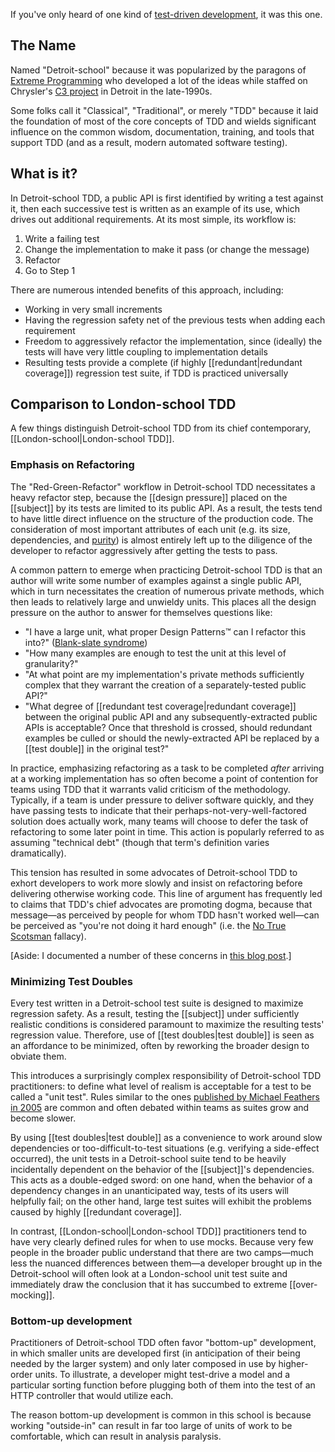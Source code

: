 If you've only heard of one kind of [test-driven development](https://en.wikipedia.org/wiki/Test-driven_development), it was this one. 

## The Name
Named "Detroit-school" because it was popularized by the paragons of [Extreme Programming](https://en.wikipedia.org/wiki/Extreme_programming) who developed a lot of the ideas while staffed on Chrysler's [C3 project](https://en.wikipedia.org/wiki/Chrysler_Comprehensive_Compensation_System) in Detroit in the late-1990s.

Some folks call it "Classical", "Traditional", or merely "TDD" because it laid the foundation of most of the core concepts of TDD and wields significant influence on the common wisdom, documentation, training, and tools that support TDD (and as a result, modern automated software testing).

## What is it?

In Detroit-school TDD, a public API is first identified by writing a test against it, then each successive test is written as an example of its use, which drives out additional requirements. At its most simple, its workflow is:

1. Write a failing test
2. Change the implementation to make it pass (or change the message)
3. Refactor
4. Go to Step 1

There are numerous intended benefits of this approach, including:

* Working in very small increments
* Having the regression safety net of the previous tests when adding each requirement
* Freedom to aggressively refactor the implementation, since (ideally) the tests will have very little coupling to implementation details
* Resulting tests provide a complete (if highly [[redundant|redundant coverage]]) regression test suite, if TDD is practiced universally

## Comparison to London-school TDD

A few things distinguish Detroit-school TDD from its chief contemporary, [[London-school|London-school TDD]].

### Emphasis on Refactoring

The "Red-Green-Refactor" workflow in Detroit-school TDD necessitates a heavy refactor step, because the [[design pressure]] placed on the [[subject]] by its tests are limited to its public API. As a result, the tests tend to have little direct influence on the structure of the production code. The consideration of most important attributes of each unit (e.g. its size, dependencies, and [purity](https://en.wikipedia.org/wiki/Pure_function)) is almost entirely left up to the diligence of the developer to refactor aggressively after getting the tests to pass.

A common pattern to emerge when practicing Detroit-school TDD is that an author will write some number of examples against a single public API, which in turn necessitates the creation of numerous private methods, which then leads to relatively large and unwieldy units. This places all the design pressure on the author to answer for themselves questions like:

* "I have a large unit, what proper Design Patterns™ can I refactor this into?" ([Blank-slate syndrome](http://blog.codinghorror.com/avoiding-blank-page-syndrome/))
* "How many examples are enough to test the unit at this level of granularity?"
* "At what point are my implementation's private methods sufficiently complex that they warrant the creation of a separately-tested public API?"
* "What degree of [[redundant test coverage|redundant coverage]] between the original public API and any subsequently-extracted public APIs is acceptable? Once that threshold is crossed, should redundant examples be culled or should the newly-extracted API be replaced by a [[test double]] in the original test?"

In practice, emphasizing refactoring as a task to be completed _after_ arriving at a working implementation has so often become a point of contention for teams using TDD that it warrants valid criticism of the methodology. Typically, if a team is under pressure to deliver software quickly, and they have passing tests to indicate that their perhaps-not-very-well-factored solution does actually work, many teams will choose to defer the task of refactoring to some later point in time. This action is popularly referred to as assuming "technical debt" (though that term's definition varies dramatically).

This tension has resulted in some advocates of Detroit-school TDD to exhort developers to work more slowly and insist on refactoring before delivering otherwise working code. This line of argument has frequently led to claims that TDD's chief advocates are promoting dogma, because that message—as perceived by people for whom TDD hasn't worked well—can be perceived as "you're not doing it hard enough" (i.e. the [No True Scotsman](https://en.wikipedia.org/wiki/No_true_Scotsman) fallacy).

[Aside: I documented a number of these concerns in [this blog post](http://blog.testdouble.com/posts/2014-01-25-the-failures-of-intro-to-tdd.html).]

### Minimizing Test Doubles

Every test written in a Detroit-school test suite is designed to maximize regression safety. As a result, testing the [[subject]] under sufficiently realistic conditions is considered paramount to maximize the resulting tests' regression value. Therefore, use of [[test doubles|test double]] is seen as an affordance to be minimized, often by reworking the broader design to obviate them. 

This introduces a surprisingly complex responsibility of Detroit-school TDD practitioners: to define what level of realism is acceptable for a test to be called a "unit test". Rules similar to the ones [published by Michael Feathers in 2005](http://www.artima.com/weblogs/viewpost.jsp?thread=126923) are common and often debated within teams as suites grow and become slower.

By using [[test doubles|test double]] as a convenience to work around slow dependencies or too-difficult-to-test situations (e.g. verifying a side-effect occurred), the unit tests in a Detroit-school suite tend to be heavily incidentally dependent on the behavior of the [[subject]]'s dependencies. This acts as a double-edged sword: on one hand, when the behavior of a dependency changes in an unanticipated way, tests of its users will helpfully fail; on the other hand, large test suites will exhibit the problems caused by highly [[redundant coverage]].

In contrast, [[London-school|London-school TDD]] practitioners tend to have very clearly defined rules for when to use mocks. Because very few people in the broader public understand that there are two camps—much less the nuanced differences between them—a developer brought up in the Detroit-school will often look at a London-school unit test suite and immediately draw the conclusion that it has succumbed to extreme [[over-mocking]].

### Bottom-up development

Practitioners of Detroit-school TDD often favor "bottom-up" development, in which smaller units are developed first (in anticipation of their being needed by the larger system) and only later composed in use by higher-order units. To illustrate, a developer might test-drive a model and a particular sorting function before plugging both of them into the test of an HTTP controller that would utilize each.


The reason bottom-up development is common in this school is because working "outside-in" can result in far too large of units of work to be comfortable, which can result in analysis paralysis.